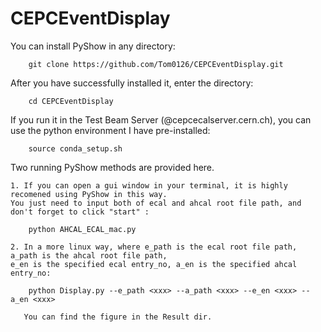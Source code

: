 # CEPCEventDisplay


You can install PyShow in any directory:
	
		git clone https://github.com/Tom0126/CEPCEventDisplay.git		

After you have successfully installed it, enter the directory:

		cd CEPCEventDisplay
		
If you run it in the Test Beam Server (@cepcecalserver.cern.ch), you can use the python environment I have pre-installed:

		source conda_setup.sh


Two running PyShow methods are provided here. 


	1. If you can open a gui window in your terminal, it is highly recomened using PyShow in this way.
	You just need to input both of ecal and ahcal root file path, and don't forget to click "start" :
	
		python AHCAL_ECAL_mac.py
		
	2. In a more linux way, where e_path is the ecal root file path, a_path is the ahcal root file path,
	e_en is the specified ecal entry_no, a_en is the specified ahcal entry_no:
	
		python Display.py --e_path <xxx> --a_path <xxx> --e_en <xxx> --a_en <xxx>
		
	   You can find the figure in the Result dir.
